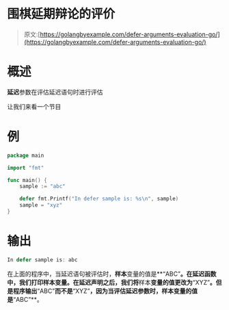 # 围棋延期辩论的评价

> 原文:[https://golangbyexample.com/defer-arguments-evaluation-go/](https://golangbyexample.com/defer-arguments-evaluation-go/)

# **概述**

**延迟**参数在评估延迟语句时进行评估

让我们来看一个节目

# **例**

```go
package main

import "fmt"

func main() {
	sample := "abc"

	defer fmt.Printf("In defer sample is: %s\n", sample)
	sample = "xyz"
}
```

# **输出**

```go
In defer sample is: abc
```

在上面的程序中，当延迟语句被评估时，**样本**变量的值是**“ABC”**。在延迟函数中，我们打印样本变量。在延迟声明之后，我们将**样本**变量的值更改为**“XYZ”**。但是程序输出**“ABC”**而不是**“XYZ”**，因为当评估延迟参数时，样本变量的值是**“ABC”**。